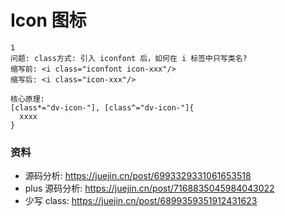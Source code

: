 # Icon 图标

```
1
问题: class方式: 引入 iconfont 后，如何在 i 标签中只写类名?
缩写前: <i class="iconfont icon-xxx"/>
缩写后: <i class="icon-xxx"/>

核心原理:
[class*="dv-icon-"], [class^="dv-icon-"]{
  xxxx
}
```

### 资料

- 源码分析: https://juejin.cn/post/6993329331061653518
- plus 源码分析: https://juejin.cn/post/7168835045984043022
- 少写 class: https://juejin.cn/post/6899359351912431623
